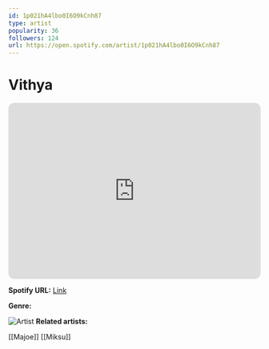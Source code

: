 ```yaml
---
id: 1p021hA4lbo0I6O9kCnh87
type: artist
popularity: 36
followers: 124
url: https://open.spotify.com/artist/1p021hA4lbo0I6O9kCnh87
---
```

# Vithya

<iframe style="border-radius:12px" src="https://open.spotify.com/embed/artist/1p021hA4lbo0I6O9kCnh87" width="100%" height="352" frameBorder="0" allowfullscreen="" allow="autoplay; clipboard-write; encrypted-media; fullscreen; picture-in-picture" loading="lazy"></iframe>

**Spotify URL:** [Link](https://open.spotify.com/artist/1p021hA4lbo0I6O9kCnh87)

**Genre:** 

![Artist](https://i.scdn.co/image/ab67616d0000b2731aa37a5502d0110377835c0d)
**Related artists:**

[[Majoe]]
[[Miksu]]
